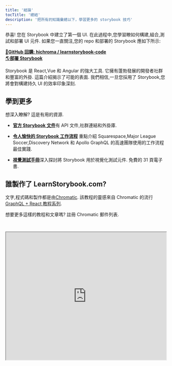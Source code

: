 ```yaml
---
title: '結論'
tocTitle: '總結'
description: '把所有的知識彙總以下，學習更多的 storybook 技巧'
---
```


恭喜! 您在 Storybook 中建立了第一個 UI. 在此過程中,您學習瞭如何構建,組合,測試和部署 UI 元件. 如果您一直關注,您的 repo 和部署的 Storybook 應如下所示:

[📕**GitHub 回購: hichroma / learnstorybook-code**](https://github.com/chromaui/learnstorybook-code)
<br/>
[🌎**部署 Storybook**](https://clever-banach-415c03.netlify.app/)

Storybook 是 React,Vue 和 Angular 的強大工具. 它擁有蓬勃發展的開發者社群和豐富的外掛. 這篇介紹揭示了可能的表面. 我們相信,一旦您採用了 Storybook,您將會對構建持久 UI 的效率印象深刻.

## 學到更多

想深入瞭解? 這是有用的資源.

- [**官方 Storybook 文件**](https://storybook.js.org/docs/react/get-started/introduction)有 API 文件,社群連結和外掛庫.

- [**令人愉快的 Storybook 工作流程**](https://www.chromatic.com/blog/the-delightful-storybook-workflow) 重點介紹 Squarespace,Major League Soccer,Discovery Network 和 Apollo GraphQL 的高速團隊使用的工作流程最佳實踐.

- [**視覺測試手冊**](https://www.learnstorybook.com/visual-testing-handbook/)深入探討將 Storybook 用於視覺化測試元件. 免費的 31 頁電子書.

## 誰製作了 LearnStorybook.com?

文字,程式碼和製作都是由[Chromatic](https://www.chromatic.com/). 該教程的靈感來自 Chromatic 的流行[GraphQL + React 教程系列](https://www.chromatic.com/blog/graphql-react-tutorial-part-1-6).

想要更多這樣的教程和文章嗎? 註冊 Chromatic 郵件列表.

<iframe style="height:400px;width:100%;max-width:800px;margin:30px auto;" src="https://upscri.be/bface0?as_embed"></iframe>
